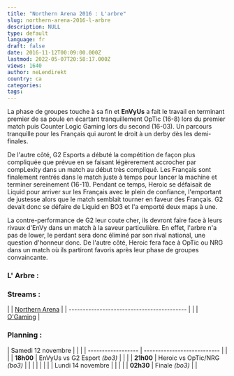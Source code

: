 ```yaml
---
title: "Northern Arena 2016 : L'arbre"
slug: northern-arena-2016-l-arbre
description: NULL
type: default
language: fr
draft: false
date: 2016-11-12T00:09:00.000Z
lastmod: 2022-05-07T20:58:17.000Z
views: 1640
author: neLendirekt
country: ca
categories:
tags:
---
```

La phase de groupes touche à sa fin et **EnVyUs** a fait le travail en terminant premier de sa poule en écartant tranquillement OpTic (16-8) lors du premier match puis Counter Logic Gaming lors du second (16-03). Un parcours tranquille pour les Français qui auront le droit à un derby dès les demi-finales.

De l'autre côté, G2 Esports a débuté la compétition de façon plus compliquée que prévue en se faisant légèrerement accrocher par compLexity dans un match au début très compliqué. Les Français sont finalement rentrés dans le match juste à temps pour lancer la machine et terminer sereinement (16-11). Pendant ce temps, Heroic se défaisait de Liquid pour arriver sur les Français avec le plein de confiance, l'emportant de justesse alors que le match semblait tourner en faveur des Français. G2 devait donc se défaire de Liquid en BO3 et l'a emporté deux maps à une.

La contre-performance de G2 leur coute cher, ils devront faire face à leurs rivaux d'EnVy dans un match à la saveur particulière. En effet, l'arbre n'a pas de lower, le perdant sera donc éliminé par son rival national, une question d'honneur donc. De l'autre côté, Heroic fera face à OpTic ou NRG dans un match où ils partiront favoris après leur phase de groupes convaincante.

### **L' Arbre :**

### **Streams :**

| |  [Northern Arena](/fr/stream/twitch/740) |
| ------------------------------------------ |
| |  [O'Gaming](/fr/stream/twicth/494)       |

### **Planning :** 

| Samedi 12 novembre |                             |  |
| ------------------ | --------------------------- |  |
| |  **18h00**       | EnVyUs vs G2 Esport _(bo3)_ |  |
| |  **21h00**       | Heroic vs OpTic/NRG _(bo3)_ |  |
| |                  |                             |  |
| Lundi 14 novembre  |                             |  |
| |  **02h30**       | Finale _(bo3)_              |  |
